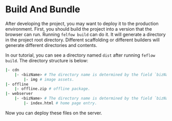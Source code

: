 <!-- title: 打包构建
--- -->
# Build And Bundle

<!-- 项目开发满意后，你可能想部署到正式环境中，那么首先就得把项目代码构建成浏览器能运行的版本。运行 `felfow build` 就会在项目根目录下生成一个打包后的目录，不同脚手架、不同构建器生成的目录以及目录里面的内容都各不相同。 -->

After developing the project, you may want to deploy it to the production environment. First, you should build the project into a version that the browser can run. Running `felfow build` can do it. It will generate a directory in the project root directory.  Different scaffolding or different builders will generate different directories and contents.

<!-- 以教程中的项目为例，运行 `feflow build` 就会生成一个 `dist` 目录，里面的目录结构如下： -->

In our tutorial, you can see a directory named `dist` after running `feflow build`. The directory structure is below:

<!-- ```sh
|- cdn
    |- <bizName> # 目录名根据 feflow.json 中的业务名称属性 bizName 决定，里面包含 JS、CSS 和图片等静态资源
        |- img # 图片资源
|- offline
    |- offline.zip # 离线包
|- webserver
    |- <bizName> # 目录名根据 feflow.json 中的业务名称属性 bizName 决定，里面包含了页面入口
        |- index.html # 首页页面入口
``` -->

```sh
|- cdn
    |- <bizName> # The directory name is determined by the field `bizName` in feflow.json, it contains JS, CSS, images and other assets.
        |- img # image assets.
|- offline
    |- offline.zip # offline package.
|- webserver
    |- <bizName> # The directory name is determined by the field `bizName` in feflow.json, it contains page entry.
        |- index.html # home page entry.
```

<!-- 你现在可以把打包后的文件部署在服务器上。 -->

Now you can deploy these files on the server.
